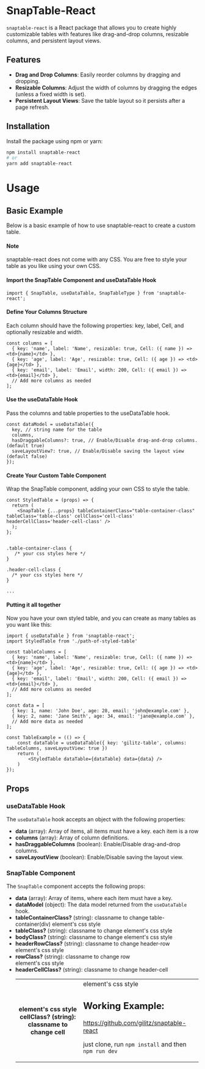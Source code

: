 # SnapTable-React

`snaptable-react` is a React package that allows you to create highly customizable tables with features like drag-and-drop columns, resizable columns, and persistent layout views.

## Features

- **Drag and Drop Columns**: Easily reorder columns by dragging and dropping.
- **Resizable Columns**: Adjust the width of columns by dragging the edges (unless a fixed width is set).
- **Persistent Layout Views**: Save the table layout so it persists after a page refresh.

## Installation

Install the package using npm or yarn:

```bash
npm install snaptable-react
# or
yarn add snaptable-react
```

# Usage

## Basic Example

Below is a basic example of how to use snaptable-react to create a custom table.

#### Note
snaptable-react does not come with any CSS. You are free to style your table as you like using your own CSS.
#### Import the SnapTable Component and useDataTable Hook

```
import { SnapTable, useDataTable, SnapTableType } from 'snaptable-react';
```

#### Define Your Columns Structure
Each column should have the following properties: key, label, Cell, and optionally resizable and width.
```
const columns = [
  { key: 'name', label: 'Name', resizable: true, Cell: ({ name }) => <td>{name}</td> },
  { key: 'age', label: 'Age', resizable: true, Cell: ({ age }) => <td>{age}</td> },
  { key: 'email', label: 'Email', width: 200, Cell: ({ email }) => <td>{email}</td> },
  // Add more columns as needed
];
```

#### Use the useDataTable Hook
Pass the columns and table properties to the useDataTable hook.

```
const dataModel = useDataTable({
  key, // string name for the table
  columns,
  hasDraggableColumns?: true, // Enable/Disable drag-and-drop columns. (default true)
  saveLayoutView?: true, // Enable/Disable saving the layout view (default false)
});
```

#### Create Your Custom Table Component
Wrap the SnapTable component, adding your own CSS to style the table.

```
const StyledTable = (props) => {
  return (
    <SnapTable {...props} tableContainerClass="table-container-class" tableClass='table-class' cellClass='cell-class' headerCellClass='header-cell-class' />
  );
};


.table-container-class {
   /* your css styles here */
}

.header-cell-class {
  /* your css styles here */
}

...
```

#### Putting it all together
Now you have your own styled table, and you can create as many tables as you want like this:

```
import { useDataTable } from 'snaptable-react';
import StyledTable from './path-of-styled-table'

const tableColumns = [
  { key: 'name', label: 'Name', resizable: true, Cell: ({ name }) => <td>{name}</td> },
  { key: 'age', label: 'Age', resizable: true, Cell: ({ age }) => <td>{age}</td> },
  { key: 'email', label: 'Email', width: 200, Cell: ({ email }) => <td>{email}</td> },
  // Add more columns as needed
];

const data = [
  { key: 1, name: 'John Doe', age: 28, email: 'john@example.com' },
  { key: 2, name: 'Jane Smith', age: 34, email: 'jane@example.com' },
  // Add more data as needed
];

const TableExample = (() => {
	const dataTable = useDataTable({ key: 'gilitz-table', columns: tableColumns, saveLayoutView: true })
	return (
		<StyledTable dataTable={dataTable} data={data} />
	)
});
```

## Props

### useDataTable Hook

The `useDataTable` hook accepts an object with the following properties:

- **data** (array): Array of items, all items must have a key. each item is a row
- **columns** (array): Array of column definitions.
- **hasDraggableColumns** (boolean): Enable/Disable drag-and-drop columns.
- **saveLayoutView** (boolean): Enable/Disable saving the layout view.



### SnapTable Component

The `SnapTable` component accepts the following props:

- **data** (array): Array of items, where each item must have a key.
- **dataModel** (object): The data model returned from the `useDataTable` hook.
- **tableContainerClass?** (string): classname to change table-container(div) element's css style
- **tableClass?** (string): classname to change <table> element's css style
- **bodyClass?** (string): classname to change <body> element's css style
- **headerRowClass?** (string): classname to change header-row <tr> element's css style
- **rowClass?** (string): classname to change row <tr> element's css style
- **headerCellClass?** (string): classname to change header-cell <th> element's css style
- **cellClass?** (string): classname to change cell <td> element's css style


## Working Example: 
https://github.com/gilitz/snaptable-react

just clone, run ```npm install``` and then ```npm run dev``` 
